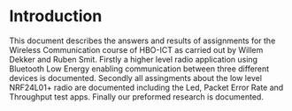 # Introduction

This document describes the answers and results of assignments for the Wireless Communication course of HBO-ICT as carried out by Willem Dekker and Ruben Smit. Firstly a higher level radio application using Bluetooth Low Energy enabling communication between three different devices is documented. Secondly all assingments about the low level NRF24L01+ radio are documented including the Led, Packet Error Rate and Throughput test apps. Finally our preformed research is documented.
